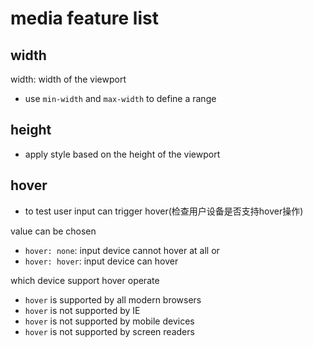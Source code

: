 # media feature list

## width

width: width of the viewport

- use `min-width` and `max-width` to define a range

## height

- apply style based on the height of the viewport

## hover

- to test user input can trigger hover(检查用户设备是否支持hover操作)

value can be chosen

- `hover: none`: input device cannot hover at all or
- `hover: hover`: input device can hover

which device support hover operate

- `hover` is supported by all modern browsers
- `hover` is not supported by IE
- `hover` is not supported by mobile devices
- `hover` is not supported by screen readers

